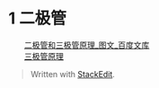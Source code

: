 # 1 二极管  
&emsp;&emsp;[二极管和三极管原理_图文_百度文库](https://wenku.baidu.com/view/8ae1dfb269dc5022aaea0018.html, "二极管和三极管原理")  
&emsp;&emsp;[三极管原理](https://wenku.baidu.com/view/92d97351d0d233d4b04e6922.html)


> Written with [StackEdit](https://stackedit.io/).
<!--stackedit_data:
eyJoaXN0b3J5IjpbMTg0MDc2NTEyNF19
-->